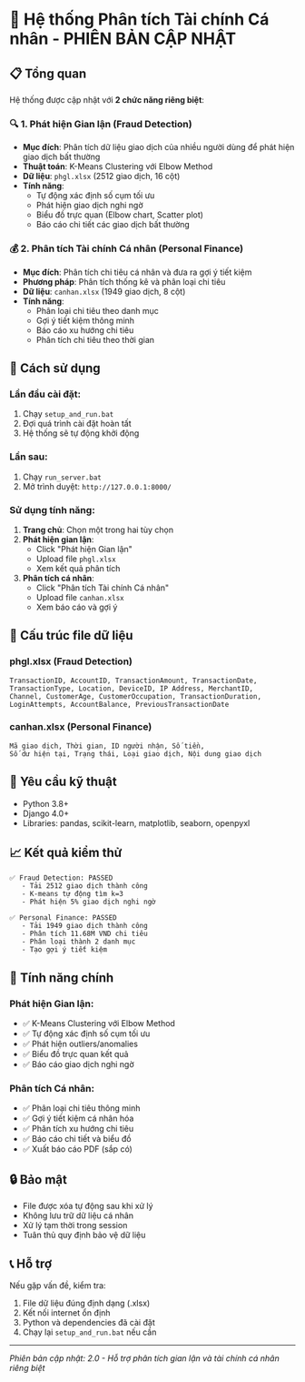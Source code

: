 # 🏦 Hệ thống Phân tích Tài chính Cá nhân - PHIÊN BẢN CẬP NHẬT

## 📋 Tổng quan
Hệ thống được cập nhật với **2 chức năng riêng biệt**:

### 🔍 1. Phát hiện Gian lận (Fraud Detection)
- **Mục đích**: Phân tích dữ liệu giao dịch của nhiều người dùng để phát hiện giao dịch bất thường
- **Thuật toán**: K-Means Clustering với Elbow Method
- **Dữ liệu**: `phgl.xlsx` (2512 giao dịch, 16 cột)
- **Tính năng**:
  - Tự động xác định số cụm tối ưu
  - Phát hiện giao dịch nghi ngờ
  - Biểu đồ trực quan (Elbow chart, Scatter plot)
  - Báo cáo chi tiết các giao dịch bất thường

### 💰 2. Phân tích Tài chính Cá nhân (Personal Finance)
- **Mục đích**: Phân tích chi tiêu cá nhân và đưa ra gợi ý tiết kiệm
- **Phương pháp**: Phân tích thống kê và phân loại chi tiêu
- **Dữ liệu**: `canhan.xlsx` (1949 giao dịch, 8 cột)
- **Tính năng**:
  - Phân loại chi tiêu theo danh mục
  - Gợi ý tiết kiệm thông minh
  - Báo cáo xu hướng chi tiêu
  - Phân tích chi tiêu theo thời gian

## 🚀 Cách sử dụng

### Lần đầu cài đặt:
1. Chạy `setup_and_run.bat`
2. Đợi quá trình cài đặt hoàn tất
3. Hệ thống sẽ tự động khởi động

### Lần sau:
1. Chạy `run_server.bat`
2. Mở trình duyệt: `http://127.0.0.1:8000/`

### Sử dụng tính năng:
1. **Trang chủ**: Chọn một trong hai tùy chọn
2. **Phát hiện gian lận**: 
   - Click "Phát hiện Gian lận"
   - Upload file `phgl.xlsx`
   - Xem kết quả phân tích
3. **Phân tích cá nhân**:
   - Click "Phân tích Tài chính Cá nhân"  
   - Upload file `canhan.xlsx`
   - Xem báo cáo và gợi ý

## 📂 Cấu trúc file dữ liệu

### phgl.xlsx (Fraud Detection)
```
TransactionID, AccountID, TransactionAmount, TransactionDate, 
TransactionType, Location, DeviceID, IP Address, MerchantID, 
Channel, CustomerAge, CustomerOccupation, TransactionDuration, 
LoginAttempts, AccountBalance, PreviousTransactionDate
```

### canhan.xlsx (Personal Finance)
```
Mã giao dịch, Thời gian, ID người nhận, Số tiền, 
Số dư hiện tại, Trạng thái, Loại giao dịch, Nội dung giao dịch
```

## 🔧 Yêu cầu kỹ thuật
- Python 3.8+
- Django 4.0+
- Libraries: pandas, scikit-learn, matplotlib, seaborn, openpyxl

## 📈 Kết quả kiểm thử
```
✅ Fraud Detection: PASSED
   - Tải 2512 giao dịch thành công
   - K-means tự động tìm k=3
   - Phát hiện 5% giao dịch nghi ngờ

✅ Personal Finance: PASSED  
   - Tải 1949 giao dịch thành công
   - Phân tích 11.68M VND chi tiêu
   - Phân loại thành 2 danh mục
   - Tạo gợi ý tiết kiệm
```

## 🎯 Tính năng chính

### Phát hiện Gian lận:
- ✅ K-Means Clustering với Elbow Method
- ✅ Tự động xác định số cụm tối ưu
- ✅ Phát hiện outliers/anomalies
- ✅ Biểu đồ trực quan kết quả
- ✅ Báo cáo giao dịch nghi ngờ

### Phân tích Cá nhân:
- ✅ Phân loại chi tiêu thông minh
- ✅ Gợi ý tiết kiệm cá nhân hóa
- ✅ Phân tích xu hướng chi tiêu
- ✅ Báo cáo chi tiết và biểu đồ
- ✅ Xuất báo cáo PDF (sắp có)

## 🔒 Bảo mật
- File được xóa tự động sau khi xử lý
- Không lưu trữ dữ liệu cá nhân
- Xử lý tạm thời trong session
- Tuân thủ quy định bảo vệ dữ liệu

## 📞 Hỗ trợ
Nếu gặp vấn đề, kiểm tra:
1. File dữ liệu đúng định dạng (.xlsx)
2. Kết nối internet ổn định
3. Python và dependencies đã cài đặt
4. Chạy lại `setup_and_run.bat` nếu cần

---
*Phiên bản cập nhật: 2.0 - Hỗ trợ phân tích gian lận và tài chính cá nhân riêng biệt*